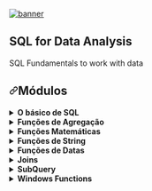 <p dir="auto"><a target="_blank" rel="noopener noreferrer" href="/zeomachado/SQL-Data-Analysis/blob/main/images/SQL_banner.jpg"><img src="/zeomachado/SQL-Data-Analysis/blob/main/images/SQL_banner.jpg" alt="banner" style="max-width: 100%;"></a></p>

## SQL for Data Analysis
SQL Fundamentals to work with data

<h2 dir="auto"><a id="user-content-módulos" class="anchor" aria-hidden="true" href="#módulos"><svg class="octicon octicon-link" viewBox="0 0 16 16" version="1.1" width="16" height="16" aria-hidden="true"><path fill-rule="evenodd" d="M7.775 3.275a.75.75 0 001.06 1.06l1.25-1.25a2 2 0 112.83 2.83l-2.5 2.5a2 2 0 01-2.83 0 .75.75 0 00-1.06 1.06 3.5 3.5 0 004.95 0l2.5-2.5a3.5 3.5 0 00-4.95-4.95l-1.25 1.25zm-4.69 9.64a2 2 0 010-2.83l2.5-2.5a2 2 0 012.83 0 .75.75 0 001.06-1.06 3.5 3.5 0 00-4.95 0l-2.5 2.5a3.5 3.5 0 004.95 4.95l1.25-1.25a.75.75 0 00-1.06-1.06l-1.25 1.25a2 2 0 01-2.83 0z"></path></svg></a><strong>Módulos</strong></h2>

<details>
<summary><strong>O básico de SQL</strong></summary>
<ul dir="auto"><li><em>Comandos de seleção</em></li>
<li><em>Operadores (Aritméticos, Lógicos, Comparação, "is")</em></li>
<li><em>Apelidos</em></li>
<li><em>Comandos de restrição</em></li>
<li><em>Comandos condicionais</em></li> 
<li><em>Comandos de agrupamento e ordenação</em></li>
<li><em>Relacionamento de tabelas</em></li>
</ul></details>

<details>
<summary><strong>Funções de Agregação</strong></summary>
<ul dir="auto"><li><em>Count</em></li>
<li><em>Max</em></li>
<li><em>Min</em></li>
<li><em>Sum</em></li>
<li><em>Avg</em></li>
</ul></details>

<details>  
<summary><strong>Funções Matemáticas</strong></summary> 
<ul dir="auto"><li><em>Abs</em></li>
<li><em>Rand</em></li>
<li><em>Sqrt</em></li>
<li><em>Pow</em></li>
<li><em>Log</em></li>
<li><em>Round</em></li>
<li><em>Mod</em></li>
<li><em>Sin</em></li>
</ul></details>

<details>
<summary><strong>Funções de String</strong></summary>
<ul dir="auto"><li><em>Concat</em></li>
<li><em>Starts_With</em></li>
<li><em>Lower</em></li>
<li><em>Upper</em></li>
<li><em>Split</em></li>
<li><em>Trim</em></li>
<li><em>Replace</em></li>
<li><em>Char_length</em></li>
</ul></details>

<details>
<summary><strong>Funções de Datas</strong></summary>
<ul dir="auto"><li><em>Date</em></li>
<li><em>Datetime</em></li>
<li><em>Timestamp</em></li>
<li><em>Current_Date, Current_Datetime,Current_Timestamp</em></li>
<li><em>Extract</em></li>
<li><em>Date_ADD, Datetime_ADD e Timestamp_ADD</em></li>
</ul></details>

<details>
<summary><strong>Joins</strong></summary>
<ul dir="auto"><li><em>Join ou inner join</em></li>
<li><em>Left join</em></li>
<li><em>Right join</em></li>
<li><em>Full join</em></li>
</ul></details>

<details>
<summary><strong>SubQuery</strong></summary>
<ul dir="auto"><li><em>SubQuery como tabela</em></li>
<li><em>SubQuery como coluna</em></li>
<li><em>SubQuery como filtro</em></li>
</ul></details>

<details>  
<summary><strong>Windows Functions</strong></summary>
<ul dir="auto"><li><em>Funções</em></li> 
<li><em>Parâmetros</em></li>
<li><em>First_value</em></li>
<li><em>Last_value</em></li>
<li><em>Lead</em></li>
<li><em>Lag</em></li>
<li><em>Rank</em>/li&gt;
</li><li><em>Row_number</em></li>
</ul></details>

